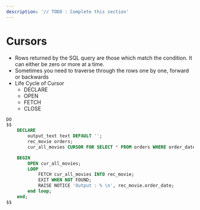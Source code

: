 ```yaml
---
description: '// TODO : Complete this section'
---
```


# Cursors

* Rows returned by the SQL query are those which match the condition. It can either be zero or more at a time.
* Sometimes you need to traverse through the rows one by one, forward or backwards
* Life Cycle of Cursor
  * DECLARE 
  * OPEN
  * FETCH
  * CLOSE

```sql
DO
$$
    DECLARE
        output_text text DEFAULT '';
        rec_movie orders;
        cur_all_movies CURSOR FOR SELECT * FROM orders WHERE order_date > date '1998-01-01';

    BEGIN
        OPEN cur_all_movies;
        LOOP
            FETCH cur_all_movies INTO rec_movie;
            EXIT WHEN NOT FOUND;
            RAISE NOTICE 'Output : % \n', rec_movie.order_date;
        end loop;
    end;
$$
```

